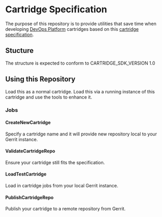 # Cartridge Specification
The purpose of this repository is to provide utilities that save time when developing [DevOps Platform](https://github.com/Accenture/adop-docker-compose) cartridges based on this [cartridge specification](https://github.com/Accenture/adop-cartridge-specification).

## Stucture
The structure is expected to conform to CARTRIDGE_SDK_VERSION 1.0

## Using this Repository
Load this as a normal cartridge.  Load this via a running instance of this cartridge and use the tools to enhance it.

### Jobs ###


#### CreateNewCartridge ####
Specify a cartridge name and it will provide new repository local to your Gerrit instance.

#### ValidateCartridgeRepo ####
Ensure your cartridge still fits the specification.

#### LoadTestCartridge ####
Load in cartridge jobs from your local Gerrit instance.

#### PublishCartridgeRepo ####
Publish your cartridge to a remote repository from Gerrit.
